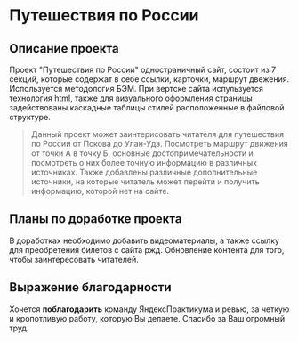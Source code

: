 **Путешествия по России**
================

Описание проекта
----------------
Проект "Путешествия по России" одностраничный сайт, состоит из 7 секций, которые содержат в себе ссылки, карточки, маршрут двежения. Используется методология БЭМ. При вертске сайта испульзуется технология html, также для визуального оформления страницы задействованы каскадные таблицы стилей расположенные в файловой структуре. 
> Данный проект может заинтерисовать читателя для путешествия по России от Пскова до Улан-Удэ. Посмотреть маршрут движения от точки А в точку Б, основные достопримечательности и посмотреть о них более точную информацию в различных источниках.
Также добавлены различные дополнительные источники, на которые читатель может перейти и получить информацию, которой нет на сайте.

Планы по доработке проекта
--------------------------
В доработках необходимо добавить видеоматериалы, а также ссылку для преобретения билетов с сайта ржд. Обновление контента для того, чтобы заинтересовать читателей.

Выражение благодарности
-----------------------
Хочется **поблагодарить** команду ЯндексПрактикума и ревью, за четкую и кропотливую работу, которую Вы делаете. Спасибо за Ваш огромный труд.